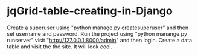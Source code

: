 # jqGrid-table-creating-in-Django

Create a superuser using "python manage.py createsuperuser" and then set username and password. 
Run the project using "python manange.py runserver" 
visit "http://127.0.0.1:8000/admin" and then login. Create a data table and visit the the site. It will look cool. 
